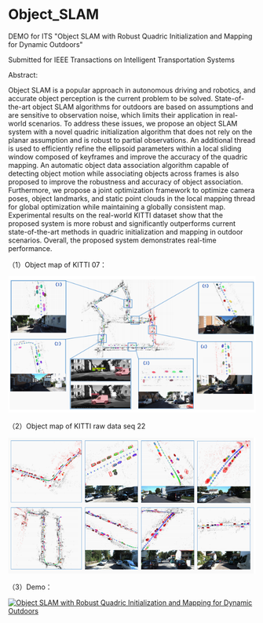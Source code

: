 # Object_SLAM


DEMO for ITS "Object SLAM with Robust Quadric Initialization and Mapping for Dynamic Outdoors"


Submitted for IEEE Transactions on Intelligent Transportation Systems 

Abstract:


Object SLAM is a popular approach in autonomous driving and robotics, and accurate object perception is the current problem to be solved. State-of-the-art object SLAM algorithms for outdoors are based on assumptions and are sensitive to observation noise, which limits their application in real-world scenarios. 
To address these issues, we propose an object SLAM system with a novel quadric initialization algorithm that does not rely on the planar assumption and is robust to partial observations. An additional thread is used to efficiently refine the ellipsoid parameters within a local sliding window composed of keyframes and improve the accuracy of the quadric mapping. An automatic object data association algorithm capable of detecting object motion while associating objects across frames is also proposed to improve the robustness and accuracy of object association.  Furthermore, we propose a joint optimization framework to optimize camera poses, object landmarks, and static point clouds in the local mapping thread for global optimization while maintaining a globally consistent map.
Experimental results on the real-world KITTI dataset show that the proposed system is more robust and significantly outperforms current state-of-the-art methods in quadric initialization and mapping in outdoor scenarios. Overall, the proposed system demonstrates real-time performance.

（1）Object map of KITTI 07：


![Object map of KITTI 07](https://github.com/TianXiaoRui/Object_SLAM-/blob/main/fig/07.png)


（2）Object map of KITTI raw data seq 22


![Object map of KITTI raw data seq 22](https://github.com/TianXiaoRui/Object_SLAM-/blob/main/fig/22.png)


（3）Demo：


[![Object SLAM with Robust Quadric Initialization and Mapping for Dynamic Outdoors](https://res.cloudinary.com/marcomontalbano/image/upload/v1675908893/video_to_markdown/images/youtube--ghm2eYfhBDs-c05b58ac6eb4c4700831b2b3070cd403.jpg)](https://www.youtube.com/watch?v=ghm2eYfhBDs "Object SLAM with Robust Quadric Initialization and Mapping for Dynamic Outdoors")



